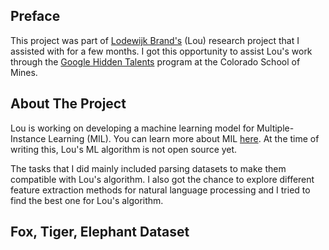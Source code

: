 ## Preface
This project was part of [Lodewijk Brand's](http://minds.mines.edu/people/lou/) (Lou) research project that I assisted with for a few months. I got this opportunity to assist Lou's work through the [Google Hidden Talents](https://cs.mines.edu/hiddentalents/) program at the Colorado School of Mines.

## About The Project
Lou is working on developing a machine learning model for Multiple-Instance Learning (MIL). You can learn more about MIL [here](https://en.wikipedia.org/wiki/Multiple_instance_learning). At the time of writing this, Lou's ML algorithm is not open source yet.

The tasks that I did mainly included parsing datasets to make them compatible with Lou's algorithm. I also got the chance to explore different feature extraction methods for natural language processing and I tried to find the best one for Lou's algorithm.

## Fox, Tiger, Elephant Dataset

